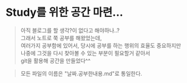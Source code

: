 # Study를 위한 공간 마련...

>아직 블로그를 할 생각?이 없다고 해야하나..?    
그래서 노트로 쭉 공부를 해왔었는데,  
여러가지 공부함에 있어서, 당시에 공부를 하는 행위의 효율도 중요하지만  
나중에 그것을 다시 찾아볼 수 있는 부분이 필요할거 같아서  
git을 활용해 공간을 만들었다^^

>모든 파일의 이름은 "날짜.공부한내용.md"로 통일한다.
